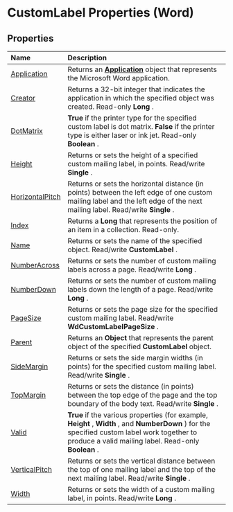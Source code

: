 
# CustomLabel Properties (Word)

## Properties



|**Name**|**Description**|
|:-----|:-----|
|[Application](9911ba77-79af-920e-3192-cfba59aeac77.md)|Returns an  **[Application](d1cf6f8f-4e88-bf01-93b4-90a83f79cb44.md)** object that represents the Microsoft Word application.|
|[Creator](cbfdeb02-a9e9-4ab9-755e-77098a6ff68e.md)|Returns a 32-bit integer that indicates the application in which the specified object was created. Read-only  **Long** .|
|[DotMatrix](46646fd9-2d37-ed2b-d6f9-68cf139bbd57.md)| **True** if the printer type for the specified custom label is dot matrix. **False** if the printer type is either laser or ink jet. Read-only **Boolean** .|
|[Height](8517f207-96f2-700f-9d14-cbc1a9043960.md)|Returns or sets the height of a specified custom mailing label, in points. Read/write  **Single** .|
|[HorizontalPitch](87d0ba81-3298-ffe2-71d3-eef2301e1484.md)|Returns or sets the horizontal distance (in points) between the left edge of one custom mailing label and the left edge of the next mailing label. Read/write  **Single** .|
|[Index](19ce60f6-940a-610d-8687-66ecbc7c4700.md)|Returns a  **Long** that represents the position of an item in a collection. Read-only.|
|[Name](18acd98c-ce50-579e-c262-eb6493879671.md)|Returns or sets the name of the specified object. Read/write  **CustomLabel** .|
|[NumberAcross](3e4d9751-c33b-1780-1e4c-95f9202f4fe0.md)|Returns or sets the number of custom mailing labels across a page. Read/write  **Long** .|
|[NumberDown](d2257e2f-2641-764c-d5a1-72a1fddb6f22.md)|Returns or sets the number of custom mailing labels down the length of a page. Read/write  **Long** .|
|[PageSize](b2a9e63e-041a-d4fc-6135-0e1e294886a2.md)|Returns or sets the page size for the specified custom mailing label. Read/write  **WdCustomLabelPageSize** .|
|[Parent](94331997-f3ee-3b24-39e0-e810d5fb40f7.md)|Returns an  **Object** that represents the parent object of the specified **CustomLabel** object.|
|[SideMargin](bd511d0e-36fc-0fd1-57a2-47d9f0a911dc.md)|Returns or sets the side margin widths (in points) for the specified custom mailing label. Read/write  **Single** .|
|[TopMargin](a1c783b1-08a9-ade0-6833-0b004a9f14ef.md)|Returns or sets the distance (in points) between the top edge of the page and the top boundary of the body text. Read/write  **Single** .|
|[Valid](dbc744fc-bf6d-bc1e-5cd2-a5dd97619593.md)| **True** if the various properties (for example, **Height** , **Width** , and **NumberDown** ) for the specified custom label work together to produce a valid mailing label. Read-only **Boolean** .|
|[VerticalPitch](5f1107b7-e521-f022-579c-00f14d93d5f6.md)|Returns or sets the vertical distance between the top of one mailing label and the top of the next mailing label. Read/write  **Single** .|
|[Width](11cd3847-b8d3-fdc9-6536-c6eaec436832.md)|Returns or sets the width of a custom mailing label, in points. Read/write  **Long** .|
